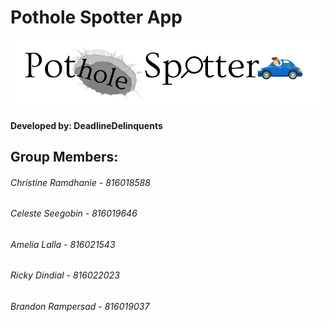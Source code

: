 <h1> Pothole Spotter App </h1>
<img src="SWE/logo.png">
<h4> Developed by: DeadlineDelinquents </h4>

<h2> Group Members: </h2>
<h6> Christine Ramdhanie - 816018588 </h6>
<h6> Celeste Seegobin - 816019646 </h6>
<h6> Amelia Lalla - 816021543 </h6>
<h6> Ricky Dindial - 816022023 </h6>
<h6> Brandon Rampersad -  816019037 </h6>
